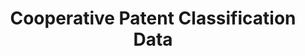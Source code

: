 ---
bigquery: https://console.cloud.google.com/bigquery?p=patents-public-data&d=cpc&page=dataset
citation: '“Cooperative Patent Classification” by the EPO and USPTO, for public use. '
contributors: EPO, USPTO
cost: None
description: Cooperative Patent Classification Data contains the scheme and definitions
  of the Cooperative Patent Classification system for classifying patent documents.
  The CPC is the result of a partnership between the EPO and the USPTO in their joint
  effort to develop a common, internationally compatible classification system for
  technical documents, in particular patent publications, which will be used by both
  offices in the patent granting process
documentation: https://www.cooperativepatentclassification.org/cpcSchemeAndDefinitions
last_edit: Mon, 04 Apr 2022 19:07:06 GMT
location: https://www.cooperativepatentclassification.org/index
maintained_by: USPTO, EPO
schema_fields: '[''ipc_concordant'', ''level'', ''not_allocatable'', ''residual_references'',
  ''definition'', ''limitingReferences'', ''synonyms'', ''title_part'', ''additional_only'',
  ''informativeReferences'', ''symbol'', ''notAllocatable'', ''titlePart'', ''title_full'',
  ''sizeCache'', ''child_groups'', ''status'', ''residualReferences'', ''limiting_references'',
  ''application_references'', ''date_revised'', ''informative_references'', ''titleFull'',
  ''glossary'', ''parents'', ''dateRevised'', ''applicationReferences'', ''childGroups'',
  ''breakdown_code'', ''ipcConcordant'', ''breakdownCode'', ''children'']'
shortname: cooperative_patent_classification
tags:
- patents
- science
title: Cooperative Patent Classification Data
uuid: 984374a7-16e9-4b35-9445-458daceb01bf
---